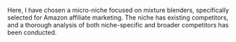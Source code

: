 Here, I have chosen a micro-niche focused on mixture blenders, specifically selected for Amazon affiliate marketing. The niche has existing competitors, and a thorough analysis of both niche-specific and broader competitors has been conducted.
